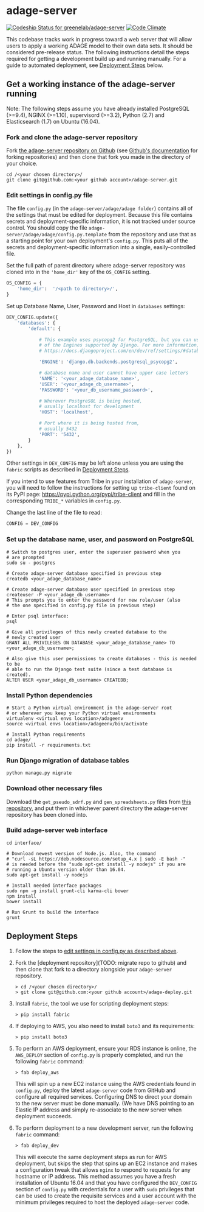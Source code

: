 # adage-server

[ ![Codeship Status for greenelab/adage-server](https://app.codeship.com/projects/f37eb3a0-667f-0134-56d8-262a64e36cc9/status?branch=master)](https://app.codeship.com/projects/175929)
[![Code Climate](https://codeclimate.com/github/greenelab/adage-server/badges/gpa.svg)](https://codeclimate.com/github/greenelab/adage-server)

This codebase tracks work in progress toward a web server that will
allow users to apply a working ADAGE model to their own data sets. It should be
considered pre-release status. The following instructions detail the steps
required for getting a development build up and running manually. For a guide
to automated deployment, see [Deployment Steps](#deployment-steps) below.

## Get a working instance of the adage-server running

Note: The following steps assume you have already installed PostgreSQL (>=9.4),
NGINX (>=1.10), supervisord (>=3.2), Python (2.7) and Elasticsearch (1.7) on
Ubuntu (16.04).

### Fork and clone the adage-server repository

Fork [the adage-server repository on Github](https://github.com/greenelab/adage-server)
(see [Github's documentation](https://help.github.com/articles/fork-a-repo/)
for forking repositories) and then clone that fork you made in the directory
of your choice.

```shell
cd /<your chosen directory>/
git clone git@github.com:<your github account>/adage-server.git
```

### Edit settings in config.py file

The file `config.py` (in the `adage-server/adage/adage folder`) contains all of
the settings that must be edited for deployment. Because this file contains
secrets and deployment-specific information, it is not tracked under source
control. You should copy the file
`adage-server/adage/adage/config.py.template` from the repository and use that
as a starting point for your own deployment's `config.py`. This puts all of the
secrets and deployment-specific information into a single, easily-controlled
file.

Set the full path of parent directory where adage-server repository was
cloned into in the `'home_dir'` key of the `OS_CONFIG` setting.

```python
OS_CONFIG = {
    'home_dir':  '/<path to directory>/',
}
```

Set up Database Name, User, Password and Host in `databases` settings:

```python
DEV_CONFIG.update({
    'databases': {
        'default': {

            # This example uses psycopg2 for PostgreSQL, but you can use any
            # of the Engines supported by Django. For more information, see:
            # https://docs.djangoproject.com/en/dev/ref/settings/#databases

            'ENGINE': 'django.db.backends.postgresql_psycopg2',

            # database name and user cannot have upper case letters
            'NAME': '<your_adage_database_name>',
            'USER': '<your_adage_db_username>',
            'PASSWORD': '<your_db_username_password>',

            # Wherever PostgreSQL is being hosted,
            # usually localhost for development
            'HOST': 'localhost',

            # Port where it is being hosted from,
            # usually 5432
            'PORT': '5432',
        }
    },
})
```

Other settings in `DEV_CONFIG` may be left alone unless you are using the
`fabric` scripts as described in [Deployment Steps](#deployment-steps).

If you intend to use features from Tribe in your installation of `adage-server`,
you will need to follow the instructions for setting up `tribe-client` found
on its PyPI page: <https://pypi.python.org/pypi/tribe-client> and fill in the
corresponding `TRIBE_*` variables in `config.py`.

Change the last line of the file to read:

```python
CONFIG = DEV_CONFIG
```

### Set up the database name, user, and password on PostgreSQL

```shell
# Switch to postgres user, enter the superuser password when you
# are prompted
sudo su - postgres

# Create adage-server database specified in previous step
createdb <your_adage_database_name>

# Create adage-server database user specified in previous step
createuser -P <your_adage_db_username>
# This prompts you to enter the password for new role/user (also
# the one specified in config.py file in previous step)

# Enter psql interface:
psql

# Give all privileges of this newly created database to the
# newly created user
GRANT ALL PRIVILEGES ON DATABASE <your_adage_database_name> TO <your_adage_db_username>;

# Also give this user permissions to create databases - this is needed to be
# able to run the Django test suite (since a test database is created).
ALTER USER <your_adage_db_username> CREATEDB;
```

### Install Python dependencies

```shell
# Start a Python virtual environment in the adage-server root
# or wherever you keep your Python virtual environments
virtualenv <virtual envs location>/adageenv
source <virtual envs location>/adageenv/bin/activate

# Install Python requirements
cd adage/
pip install -r requirements.txt
```

### Run Django migration of database tables

```shell
python manage.py migrate
```

### Download other necessary files

Download the `get_pseudo_sdrf.py` and `gen_spreadsheets.py` files from
[this repository](https://bitbucket.org/greenelab/get_pseudomonas/src),
and put them in whichever parent directory the adage-server repository has been
cloned into.

### Build adage-server web interface

```shell
cd interface/

# Download newest version of Node.js. Also, the command
# "curl -sL https://deb.nodesource.com/setup_4.x | sudo -E bash -"
# is needed before the "sudo apt-get install -y nodejs" if you are
# running a Ubuntu version older than 16.04.
sudo apt-get install -y nodejs

# Install needed interface packages
sudo npm -g install grunt-cli karma-cli bower
npm install
bower install

# Run Grunt to build the interface
grunt
```

## Deployment Steps

1. Follow the steps to [edit settings in config.py as described
   above](#edit-settings-in-configpy-file).
1. Fork the [deployment repository](TODO: migrate repo to github) and then clone
   that fork to a directory alongside your `adage-server` repository.

   ```shell
   > cd /<your chosen directory>/
   > git clone git@github.com:<your github account>/adage-deploy.git
   ```

1. Install `fabric`, the tool we use for scripting deployment steps:

   ```shell
   > pip install fabric
   ```

1. If deploying to AWS, you also need to install `boto3` and its requirements:

   ```shell
   > pip install boto3
   ```

1. To perform an AWS deployment, ensure your RDS instance is online, the
   `AWS_DEPLOY` section of `config.py` is properly completed, and run the
   following `fabric` command:

   ```shell
   > fab deploy_aws
   ```

   This will spin up a new EC2 instance using the AWS credentials found in
   `config.py`, deploy the latest `adage-server` code from GitHub and
   configure all required services. Configuring DNS to direct your domain to
   the new server must be done manually. (We have DNS pointing to an Elastic IP
   address and simply re-associate to the new server when deployment succeeds.
1. To perform deployment to a new development server, run the following
   `fabric` command:

   ```shell
   > fab deploy_dev
   ```

   This will execute the same deployment steps as run for AWS deployment, but
   skips the step that spins up an EC2 instance and makes a configuration tweak
   that allows `nginx` to respond to requests for any hostname or IP address.
   This method assumes you have a fresh installation of Ubuntu 16.04 and that
   you have configured the `DEV_CONFIG` section of `config.py` with credentials
   for a user with `sudo` privileges that can be used to create the requisite
   services and a user account with the minimum privileges required to host
   the deployed `adage-server` code.
